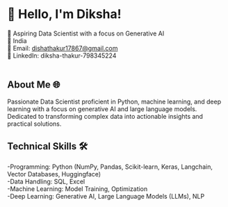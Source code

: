 # **👋 Hello, I'm Diksha!**
🚀 Aspiring Data Scientist with a focus on Generative AI<br>
📍 India<br>
📧 Email: dishathakur17867@gmail.com<br>
🔗 LinkedIn: diksha-thakur-798345224<br><br>

## About Me 🌐<br>
Passionate Data Scientist proficient in Python, machine learning, and deep learning with a focus on generative AI and large language models. Dedicated to transforming complex data into actionable insights and practical solutions.<br>


## Technical Skills 🛠️ <br>
  -Programming: Python (NumPy, Pandas, Scikit-learn, Keras, Langchain, Vector Databases, Huggingface) <br>
  -Data Handling: SQL, Excel  <br>
  -Machine Learning: Model Training, Optimization  <br>
  -Deep Learning: Generative AI, Large Language Models (LLMs), NLP  <br>
